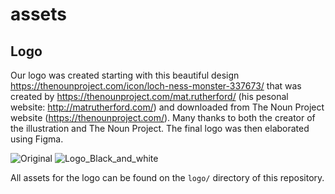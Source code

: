 # assets

## Logo

Our logo was created starting with this beautiful design https://thenounproject.com/icon/loch-ness-monster-337673/ that was created by https://thenounproject.com/mat.rutherford/ (his pesonal website: http://matrutherford.com/) and downloaded from The Noun Project website (https://thenounproject.com/). Many thanks to both the creator of the illustration and The Noun Project. The final logo was then elaborated using Figma.

![Original](https://user-images.githubusercontent.com/95046135/162925766-a291cc30-d933-4adf-8614-dc120ace18c4.png)
![Logo_Black_and_white](https://user-images.githubusercontent.com/95046135/162975891-7a33c007-afe2-414a-847f-88113c307e06.png)


All assets for the logo can be found on the `logo/` directory of this repository.
